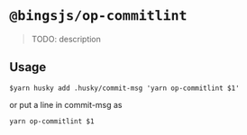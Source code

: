 # `@bingsjs/op-commitlint`

> TODO: description

## Usage

```
$yarn husky add .husky/commit-msg 'yarn op-commitlint $1'

```

or put a line in commit-msg as

```
yarn op-commitlint $1

```
